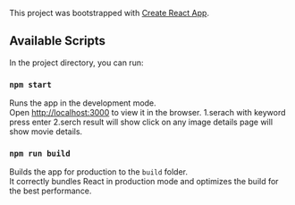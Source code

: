 This project was bootstrapped with [Create React App](https://github.com/facebook/create-react-app).

## Available Scripts

In the project directory, you can run:

### `npm start`

Runs the app in the development mode.<br>
Open [http://localhost:3000](http://localhost:3000) to view it in the browser.
1.serach with keyword press enter 
2.serch result will show click on any image details page will show movie details.




### `npm run build`

Builds the app for production to the `build` folder.<br>
It correctly bundles React in production mode and optimizes the build for the best performance.

